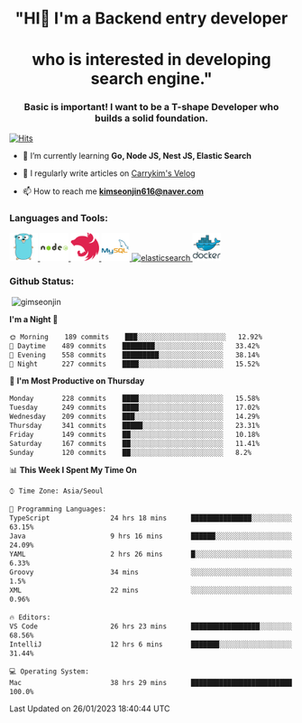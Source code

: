 <h1 align="center">"HI👋 I'm a Backend entry developer </h1>
<h1 align="center"> who is interested in developing search engine."</h1>
<h3 align="center">Basic is important! I want to be a T-shape Developer who builds a solid foundation.</h3>

[![Hits](https://hits.seeyoufarm.com/api/count/incr/badge.svg?url=https%3A%2F%2Fgithub.com%2Fgimseonjin&count_bg=%2318BFE5&title_bg=%23555555&icon=ko-fi.svg&icon_color=%23E7E7E7&title=hits&edge_flat=false)](https://hits.seeyoufarm.com)

- 🌱 I’m currently learning **Go, Node JS, Nest JS, Elastic Search**

- 📝 I regularly write articles on [Carrykim's Velog](https://velog.io/@carrykim)

- 📫 How to reach me **kimseonjin616@naver.com**


<h3 align="left">Languages and Tools:</h3>
<p align="left"> 
<a href="https://golang.org" target="_blank" rel="noreferrer"> <img src="https://raw.githubusercontent.com/devicons/devicon/master/icons/go/go-original.svg" alt="go" width="10%" height="10%"/> </a>
<a href="https://nodejs.org" target="_blank" rel="noreferrer"> <img src="https://raw.githubusercontent.com/devicons/devicon/master/icons/nodejs/nodejs-original-wordmark.svg" alt="nodejs" width="10%" height="10%"/> </a> <a></a>
<a href="https://nestjs.com/" target="_blank" rel="noreferrer"> <img src="https://raw.githubusercontent.com/devicons/devicon/master/icons/nestjs/nestjs-plain.svg" alt="nestjs" width="10%" height="10%"/> </a> 
<a href="https://www.mysql.com/" target="_blank" rel="noreferrer"> <img src="https://raw.githubusercontent.com/devicons/devicon/master/icons/mysql/mysql-original-wordmark.svg" alt="mysql" width="10%" height="10%"/>  </a>
 <a href="https://www.elastic.co" target="_blank" rel="noreferrer"> <img src="https://www.vectorlogo.zone/logos/elastic/elastic-icon.svg" alt="elasticsearch" width="10%" height="10%"/> </a> 
 <a href="https://www.docker.com/" target="_blank" rel="noreferrer"> <img src="https://raw.githubusercontent.com/devicons/devicon/master/icons/docker/docker-original-wordmark.svg" alt="docker" width="10%" height="10%"/> </a>
</p>


<h3 align="left">Github Status:</h3>
<p align="left">
 <p>&nbsp;<img align="center" src="https://github-readme-stats.vercel.app/api?username=gimseonjin&show_icons=true&locale=en" alt="gimseonjin" /></p>
</p>


<!--START_SECTION:waka-->
**I'm a Night 🦉** 

```text
🌞 Morning    189 commits    ███░░░░░░░░░░░░░░░░░░░░░░   12.92% 
🌆 Daytime    489 commits    ████████░░░░░░░░░░░░░░░░░   33.42% 
🌃 Evening    558 commits    █████████░░░░░░░░░░░░░░░░   38.14% 
🌙 Night      227 commits    ████░░░░░░░░░░░░░░░░░░░░░   15.52%

```
📅 **I'm Most Productive on Thursday** 

```text
Monday       228 commits    ████░░░░░░░░░░░░░░░░░░░░░   15.58% 
Tuesday      249 commits    ████░░░░░░░░░░░░░░░░░░░░░   17.02% 
Wednesday    209 commits    ███░░░░░░░░░░░░░░░░░░░░░░   14.29% 
Thursday     341 commits    █████░░░░░░░░░░░░░░░░░░░░   23.31% 
Friday       149 commits    ██░░░░░░░░░░░░░░░░░░░░░░░   10.18% 
Saturday     167 commits    ██░░░░░░░░░░░░░░░░░░░░░░░   11.41% 
Sunday       120 commits    ██░░░░░░░░░░░░░░░░░░░░░░░   8.2%

```


📊 **This Week I Spent My Time On** 

```text
⌚︎ Time Zone: Asia/Seoul

💬 Programming Languages: 
TypeScript               24 hrs 18 mins      ███████████████░░░░░░░░░░   63.15% 
Java                     9 hrs 16 mins       ██████░░░░░░░░░░░░░░░░░░░   24.09% 
YAML                     2 hrs 26 mins       █░░░░░░░░░░░░░░░░░░░░░░░░   6.33% 
Groovy                   34 mins             ░░░░░░░░░░░░░░░░░░░░░░░░░   1.5% 
XML                      22 mins             ░░░░░░░░░░░░░░░░░░░░░░░░░   0.96%

🔥 Editors: 
VS Code                  26 hrs 23 mins      █████████████████░░░░░░░░   68.56% 
IntelliJ                 12 hrs 6 mins       ███████░░░░░░░░░░░░░░░░░░   31.44%

💻 Operating System: 
Mac                      38 hrs 29 mins      █████████████████████████   100.0%

```


 Last Updated on 26/01/2023 18:40:44 UTC
<!--END_SECTION:waka-->
